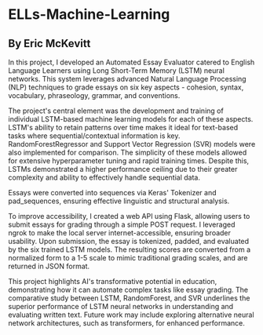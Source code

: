 # ELLs-Machine-Learning
By Eric McKevitt
---

In this project, I developed an Automated Essay Evaluator catered to English Language Learners using Long Short-Term Memory (LSTM) neural networks. This system leverages advanced Natural Language Processing (NLP) techniques to grade essays on six key aspects - cohesion, syntax, vocabulary, phraseology, grammar, and conventions.

The project's central element was the development and training of individual LSTM-based machine learning models for each of these aspects. LSTM's ability to retain patterns over time makes it ideal for text-based tasks where sequential/contextual information is key. RandomForestRegressor and Support Vector Regression (SVR) models were also implemented for comparison. The simplicity of these models allowed for extensive hyperparameter tuning and rapid training times. Despite this, LSTMs demonstrated a higher performance ceiling due to their greater complexity and ability to effectively handle sequential data.

Essays were converted into sequences via Keras' Tokenizer and pad_sequences, ensuring effective linguistic and structural analysis.

To improve accessibility, I created a web API using Flask, allowing users to submit essays for grading through a simple POST request. I leveraged ngrok to make the local server internet-accessible, ensuring broader usability. Upon submission, the essay is tokenized, padded, and evaluated by the six trained LSTM models. The resulting scores are converted from a normalized form to a 1-5 scale to mimic traditional grading scales, and are returned in JSON format.

This project highlights AI's transformative potential in education, demonstrating how it can automate complex tasks like essay grading. The comparative study between LSTM, RandomForest, and SVR underlines the superior performance of LSTM neural networks in understanding and evaluating written text. Future work may include exploring alternative neural network architectures, such as transformers, for enhanced performance.
